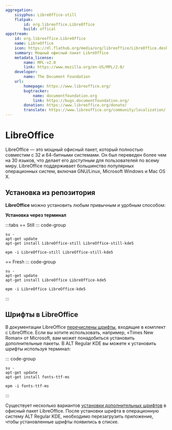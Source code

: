 ```yaml
---
aggregation:
    sisyphus: LibreOffice-still
    flatpak: 
        id: org.libreoffice.LibreOffice
        build: offical
appstream:
    id: org.libreoffice.LibreOffice
    name: LibreOffice
    icon: https://dl.flathub.org/media/org/libreoffice/LibreOffice.desktop/54b682485fe916624b2bc881e7f62f87/icons/128x128/org.libreoffice.LibreOffice.desktop.png
    summary: Мощный офисный пакет LibreOffice
    metadata_license: 
        name: MPL-v2.0
        link: https://www.mozilla.org/en-US/MPL/2.0/
    developer: 
        name: The Document Foundation
    url:
        homepage: https://www.libreoffice.org/
        bugtracker:
            name: documentfoundation.org
            link: https://bugs.documentfoundation.org/
        donation: https://www.libreoffice.org/donate/
        translate: https://www.libreoffice.org/community/localization/
---
```


# LibreOffice

LibreOffice — это мощный офисный пакет, который полностью совместим с 32 и 64-битными системами. Он был переведен более чем на 30 языков, что делает его доступным для пользователей по всему миру. LibreOffice поддерживает большинство популярных операционных систем, включая GNU/Linux, Microsoft Windows и Mac OS X.

## Установка из репозитория

**LibreOffice** можно установить любым привычным и удобным способом:

**Установка через терминал**

:::tabs
== Still
::: code-group

```shell[apt-get]
su -
apt-get update
apt-get install LibreOffice-still LibreOffice-still-kde5
```
```shell[epm]
epm -i LibreOffice-still LibreOffice-still-kde5
```
== Fresh 
::: code-group

```shell[apt-get]
su -
apt-get update
apt-get install LibreOffice LibreOffice-kde5
```
```shell[epm]
epm -i LibreOffice LibreOffice-kde5
```
:::

<!--@include: @apps/_parts/install/content-flatpak.md-->

## Шрифты в LibreOffice

В документации LibreOffice [перечислены шрифты](https://wiki.documentfoundation.org/Fonts), входящие в комплект с LibreOffice. Если вы хотите использовать, например, «Times New Roman» от Microsoft, вам может понадобиться установить дополнительные пакеты. В ALT Regular KDE вы можете к установить шрифты используя терминал:

::: code-group
```shell[apt-get]
su -
apt-get update
apt-get install fonts-ttf-ms
```
```shell[epm]
epm -i fonts-ttf-ms
```
:::

Существует несколько вариантов [установки дополнительных шрифтов](#) в офисный пакет LibreOffice. После установки шрифта в операционную систему ALT Regular KDE, необходимо перезагрузить приложение, чтобы установленные шрифты появились в списке.